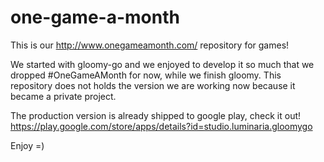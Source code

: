 # one-game-a-month
This is our http://www.onegameamonth.com/ repository for games!

We started with gloomy-go and we enjoyed to develop it so much that we dropped #OneGameAMonth for now, while we finish gloomy.
This repository does not holds the version we are working now because it became a private project.

The production version is already shipped to google play, check it out!
https://play.google.com/store/apps/details?id=studio.luminaria.gloomygo

Enjoy =)
